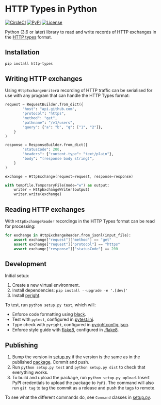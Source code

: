 # HTTP Types in Python

[![CircleCI](https://circleci.com/gh/Meeshkan/py-http-types.svg?style=shield)](https://circleci.com/gh/Meeshkan/py-http-types)
[![PyPi](https://img.shields.io/pypi/pyversions/http-types)](https://pypi.org/project/http-types/)
[![License](https://img.shields.io/pypi/l/http-types)](LICENSE)

Python (3.6 or later) library to read and write records of HTTP exchanges in the [HTTP types](https://meeshkan.github.io/http-types/) format.

## Installation

```bash
pip install http-types
```

## Writing HTTP exchanges
Using `HttpExchangeWriter`a recording of HTTP traffic can be serialised for use with any program that can handle the HTTP Types format:

```python
request = RequestBuilder.from_dict({
        "host": "api.github.com",
        "protocol": "https",
        "method": "get",
        "pathname": "/v1/users",
        "query": {"a": "b", "q": ["1", "2"]},
    }
)

response = ResponseBuilder.from_dict({
        "statusCode": 200,
        "headers": {"content-type": "text/plain"},
        "body": "(response body string)",
    }
)

exchange = HttpExchange(request=request, response=response)

with tempfile.TemporaryFile(mode="w") as output:
    writer = HttpExchangeWriter(output)
    writer.write(exchange)
```

## Reading HTTP exchanges
With `HttpExchangeReader` recordings in the HTTP Types format can be read for processing:

```python
for exchange in HttpExchangeReader.from_jsonl(input_file):
    assert exchange["request"]["method"] == "get"
    assert exchange["request"]["protocol"] == "https"
    assert exchange["response"]["statusCode"] == 200
```

## Development
Initial setup:

1. Create a new virtual environment.
1. Install dependencies: `pip install --upgrade -e '.[dev]'`
1. Install [pyright](https://github.com/microsoft/pyright).

To test, run `python setup.py test`, which will:

- Enforce code formatting using [black](https://black.readthedocs.io/en/stable/).
- Test with `pytest`, configured in [pytest.ini](./pytest.ini).
- Type check with `pyright`, configured in [pyrightconfig.json](./pyrightconfig.json).
- Enforce style guide with [flake8](https://flake8.pycqa.org/en/latest/), configured in [.flake8](./.flake8).

## Publishing

1. Bump the version in [setup.py](./setup.py) if the version is the same as in the published [package](https://pypi.org/project/http-types/). Commit and push.
1. Run `python setup.py test` and `python setup.py dist` to check that everything works.
1. To build and upload the package, run `python setup.py upload`. Insert PyPI credentials to upload the package to `PyPI`. The command will also run `git tag` to tag the commit as a release and push the tags to remote.

To see what the different commands do, see `Command` classes in [setup.py](./setup.py).
